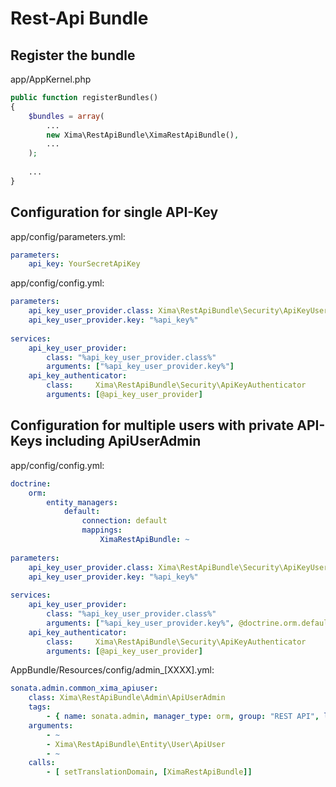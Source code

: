 Rest-Api Bundle
===============

## Register the bundle

app/AppKernel.php
```php
public function registerBundles()
{
    $bundles = array(
        ...
        new Xima\RestApiBundle\XimaRestApiBundle(),
        ...
    );
    
    ...
}
```

## Configuration for single API-Key

app/config/parameters.yml: 
```yaml            
parameters:
    api_key: YourSecretApiKey
```

app/config/config.yml: 
```yaml            
parameters:
    api_key_user_provider.class: Xima\RestApiBundle\Security\ApiKeyUserProvider
    api_key_user_provider.key: "%api_key%"
    
services:
    api_key_user_provider:
        class: "%api_key_user_provider.class%"
        arguments: ["%api_key_user_provider.key%"]
    api_key_authenticator:
        class:     Xima\RestApiBundle\Security\ApiKeyAuthenticator
        arguments: [@api_key_user_provider]
```

## Configuration for multiple users with private API-Keys including ApiUserAdmin

app/config/config.yml: 
```yaml
doctrine:
    orm:
        entity_managers:
            default:
                connection: default
                mappings:
                    XimaRestApiBundle: ~
                    
parameters:
    api_key_user_provider.class: Xima\RestApiBundle\Security\ApiKeyUserProvider
    api_key_user_provider.key: "%api_key%"
    
services:
    api_key_user_provider:
        class: "%api_key_user_provider.class%"
        arguments: ["%api_key_user_provider.key%", @doctrine.orm.default_entity_manager]
    api_key_authenticator:
        class:     Xima\RestApiBundle\Security\ApiKeyAuthenticator
        arguments: [@api_key_user_provider]
```

AppBundle/Resources/config/admin_[XXXX].yml:  
```yaml
sonata.admin.common_xima_apiuser:
    class: Xima\RestApiBundle\Admin\ApiUserAdmin  
    tags:  
        - { name: sonata.admin, manager_type: orm, group: "REST API", label: "Benutzer" }  
    arguments:  
        - ~  
        - Xima\RestApiBundle\Entity\User\ApiUser  
        - ~  
    calls:  
        - [ setTranslationDomain, [XimaRestApiBundle]]  
```